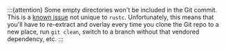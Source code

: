 :::{attention}
Some empty directories won't be included in the Git commit. This is a [known issue](https://pad.lv/1917877) not unique to `rustc`. Unfortunately, this means that you'll have to re-extract and overlay every time you clone the Git repo to a new place, run `git clean`, switch to a branch without that vendored dependency, etc.
:::

